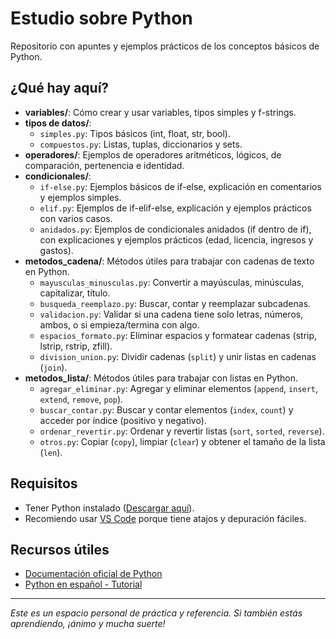 # Estudio sobre Python

Repositorio con apuntes y ejemplos prácticos de los conceptos básicos de Python.

## ¿Qué hay aquí?
- **variables/**: Cómo crear y usar variables, tipos simples y f-strings.
- **tipos de datos/**:
  - `simples.py`: Tipos básicos (int, float, str, bool).
  - `compuestos.py`: Listas, tuplas, diccionarios y sets.
- **operadores/**: Ejemplos de operadores aritméticos, lógicos, de comparación, pertenencia e identidad.
- **condicionales/**:
  - `if-else.py`: Ejemplos básicos de if-else, explicación en comentarios y ejemplos simples.
  - `elif.py`: Ejemplos de if-elif-else, explicación y ejemplos prácticos con varios casos.
  - `anidados.py`: Ejemplos de condicionales anidados (if dentro de if), con explicaciones y ejemplos prácticos (edad, licencia, ingresos y gastos).
- **metodos_cadena/**: Métodos útiles para trabajar con cadenas de texto en Python.
  - `mayusculas_minusculas.py`: Convertir a mayúsculas, minúsculas, capitalizar, título.
  - `busqueda_reemplazo.py`: Buscar, contar y reemplazar subcadenas.
  - `validacion.py`: Validar si una cadena tiene solo letras, números, ambos, o si empieza/termina con algo.
  - `espacios_formato.py`: Eliminar espacios y formatear cadenas (strip, lstrip, rstrip, zfill).
  - `division_union.py`: Dividir cadenas (`split`) y unir listas en cadenas (`join`).
- **metodos_lista/**: Métodos útiles para trabajar con listas en Python.
  - `agregar_eliminar.py`: Agregar y eliminar elementos (`append`, `insert`, `extend`, `remove`, `pop`).
  - `buscar_contar.py`: Buscar y contar elementos (`index`, `count`) y acceder por índice (positivo y negativo).
  - `ordenar_revertir.py`: Ordenar y revertir listas (`sort`, `sorted`, `reverse`).
  - `otros.py`: Copiar (`copy`), limpiar (`clear`) y obtener el tamaño de la lista (`len`).

## Requisitos
- Tener Python instalado ([Descargar aquí](https://www.python.org/downloads/)).
- Recomiendo usar [VS Code](https://code.visualstudio.com/) porque tiene atajos y depuración fáciles.

## Recursos útiles
- [Documentación oficial de Python](https://docs.python.org/es/3/)
- [Python en español - Tutorial](https://www.learnpython.org/es/)

---

*Este es un espacio personal de práctica y referencia. Si también estás aprendiendo, ¡ánimo y mucha suerte!*

